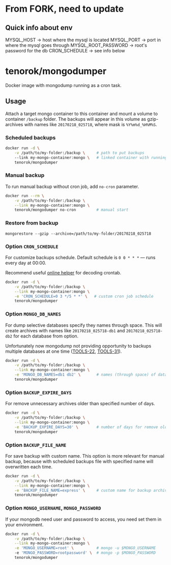 # From FORK, need to update

## Quick info about env

MYSQL_HOST -> host where the mysql is located
MYSQL_PORT -> port in where the mysql goes through
MYSQL_ROOT_PASSWORD -> root's password for the db
CRON_SCHEDULE -> see info below 

# tenorok/mongodumper

Docker image with mongodump running as a cron task.

## Usage

Attach a target mongo container to this container and mount a volume to container `/backup` folder. The backups will appear in this volume as gzip-archives with names like `20170218_025718`, where mask is `%Y%m%d_%H%M%S`.

### Scheduled backups

```bash
docker run -d \
    -v /path/to/my-folder:/backup \     # path to put backups
    --link my-mongo-container:mongo \   # linked container with running mongo
    tenorok/mongodumper
```

### Manual backup

To run manual backup without cron job, add `no-cron` parameter.

```bash
docker run --rm \
    -v /path/to/my-folder:/backup \
    --link my-mongo-container:mongo \
    tenorok/mongodumper no-cron         # manual start
```

### Restore from backup

```
mongorestore --gzip --archive=/path/to/my-folder/20170218_025718
```

### Option `CRON_SCHEDULE`

For customize backups schedule.
Default schedule is `0 0 * * *` — runs every day at 00:00.

Recommend useful [online helper](https://crontab.guru/#0_3_*/5_*_*) for decoding crontab.

 ```bash
 docker run -d \
     -v /path/to/my-folder:/backup \
     --link my-mongo-container:mongo \
     -e 'CRON_SCHEDULE=0 3 */5 * *' \   # custom cron job schedule
     tenorok/mongodumper
 ```

### Option `MONGO_DB_NAMES`

For dump selective databases specify they names through space. This will create archives with names like `20170218_025718-db1` and `20170218_025718-db2` for each database from option.

Unfortunately now mongodump not providing opportunity to backups multiple databases at one time ([TOOLS-22](https://jira.mongodb.org/browse/TOOLS-22), [TOOLS-31](https://jira.mongodb.org/browse/TOOLS-31)).

```bash
docker run -d \
    -v /path/to/my-folder:/backup \
    --link my-mongo-container:mongo \
    -e 'MONGO_DB_NAMES=db1 db2' \       # names (through space) of databases for dumping
    tenorok/mongodumper
```

### Option `BACKUP_EXPIRE_DAYS`

For remove unnecessary archives older than specified number of days.

```bash
docker run -d \
    -v /path/to/my-folder:/backup \
    --link my-mongo-container:mongo \
    -e 'BACKUP_EXPIRE_DAYS=30' \        # number of days for remove old backups
    tenorok/mongodumper
```

### Option `BACKUP_FILE_NAME`

For save backup with custom name. This option is more relevant for manual backup, because with scheduled backups file with specified name will overwritten each time.

```bash
docker run -d \
    -v /path/to/my-folder:/backup \
    --link my-mongo-container:mongo \
    -e 'BACKUP_FILE_NAME=express' \     # custom name for backup archive
    tenorok/mongodumper
```

### Option `MONGO_USERNAME`, `MONGO_PASSWORD`

If your mongodb need user and password to access, you need set them in your environment.

```bash
docker run -d \
    -v /path/to/my-folder:/backup \
    --link my-mongo-container:mongo \
    -e 'MONGO_USERNAME=root' \          # mongo -u $MONGO_USERNAME
    -e 'MONGO_PASSWORD=rootpassword' \  # mongo -p $MONGO_PASSWORD
    tenorok/mongodumper
```
